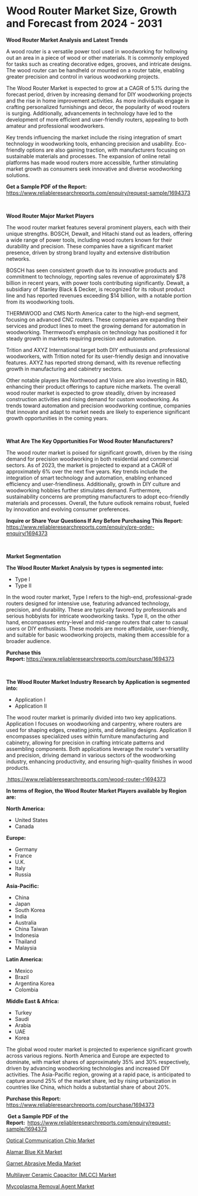 <p><h1>Wood Router Market Size, Growth and Forecast from 2024 - 2031</h1></p><p><strong>Wood Router Market Analysis and Latest Trends</strong></p>
<p><p>A wood router is a versatile power tool used in woodworking for hollowing out an area in a piece of wood or other materials. It is commonly employed for tasks such as creating decorative edges, grooves, and intricate designs. The wood router can be handheld or mounted on a router table, enabling greater precision and control in various woodworking projects.</p><p>The Wood Router Market is expected to grow at a CAGR of 5.1% during the forecast period, driven by increasing demand for DIY woodworking projects and the rise in home improvement activities. As more individuals engage in crafting personalized furnishings and decor, the popularity of wood routers is surging. Additionally, advancements in technology have led to the development of more efficient and user-friendly routers, appealing to both amateur and professional woodworkers.</p><p>Key trends influencing the market include the rising integration of smart technology in woodworking tools, enhancing precision and usability. Eco-friendly options are also gaining traction, with manufacturers focusing on sustainable materials and processes. The expansion of online retail platforms has made wood routers more accessible, further stimulating market growth as consumers seek innovative and diverse woodworking solutions.</p></p>
<p><strong>Get a Sample PDF of the Report:&nbsp;</strong> <a href="https://www.reliableresearchreports.com/enquiry/request-sample/1694373?utm_campaign=115&utm_medium=2&utm_source=Github&utm_content=ia&utm_term=06102024&utm_id=wood-router">https://www.reliableresearchreports.com/enquiry/request-sample/1694373</a></p>
<p>&nbsp;</p>
<p><strong>Wood Router Major Market Players</strong></p>
<p><p>The wood router market features several prominent players, each with their unique strengths. BOSCH, Dewalt, and Hitachi stand out as leaders, offering a wide range of power tools, including wood routers known for their durability and precision. These companies have a significant market presence, driven by strong brand loyalty and extensive distribution networks.</p><p>BOSCH has seen consistent growth due to its innovative products and commitment to technology, reporting sales revenue of approximately $78 billion in recent years, with power tools contributing significantly. Dewalt, a subsidiary of Stanley Black & Decker, is recognized for its robust product line and has reported revenues exceeding $14 billion, with a notable portion from its woodworking tools.</p><p>THERMWOOD and CMS North America cater to the high-end segment, focusing on advanced CNC routers. These companies are expanding their services and product lines to meet the growing demand for automation in woodworking. Thermwood’s emphasis on technology has positioned it for steady growth in markets requiring precision and automation.</p><p>Trition and AXYZ International target both DIY enthusiasts and professional woodworkers, with Trition noted for its user-friendly design and innovative features. AXYZ has reported strong demand, with its revenue reflecting growth in manufacturing and cabinetry sectors.</p><p>Other notable players like Northwood and Vision are also investing in R&D, enhancing their product offerings to capture niche markets. The overall wood router market is expected to grow steadily, driven by increased construction activities and rising demand for custom woodworking. As trends toward automation and precision woodworking continue, companies that innovate and adapt to market needs are likely to experience significant growth opportunities in the coming years.</p></p>
<p>&nbsp;</p>
<p><strong>What Are The Key Opportunities For Wood Router Manufacturers?</strong></p>
<p><p>The wood router market is poised for significant growth, driven by the rising demand for precision woodworking in both residential and commercial sectors. As of 2023, the market is projected to expand at a CAGR of approximately 6% over the next five years. Key trends include the integration of smart technology and automation, enabling enhanced efficiency and user-friendliness. Additionally, growth in DIY culture and woodworking hobbies further stimulates demand. Furthermore, sustainability concerns are prompting manufacturers to adopt eco-friendly materials and processes. Overall, the future outlook remains robust, fueled by innovation and evolving consumer preferences.</p></p>
<p><strong>Inquire or Share Your Questions If Any Before Purchasing This Report:</strong> <a href="https://www.reliableresearchreports.com/enquiry/pre-order-enquiry/1694373?utm_campaign=115&utm_medium=2&utm_source=Github&utm_content=ia&utm_term=06102024&utm_id=wood-router">https://www.reliableresearchreports.com/enquiry/pre-order-enquiry/1694373</a></p>
<p>&nbsp;</p>
<p><strong>Market Segmentation</strong></p>
<p><strong>The Wood Router Market Analysis by types is segmented into:</strong></p>
<p><ul><li>Type I</li><li>Type II</li></ul></p>
<p><p>In the wood router market, Type I refers to the high-end, professional-grade routers designed for intensive use, featuring advanced technology, precision, and durability. These are typically favored by professionals and serious hobbyists for intricate woodworking tasks. Type II, on the other hand, encompasses entry-level and mid-range routers that cater to casual users or DIY enthusiasts. These models are more affordable, user-friendly, and suitable for basic woodworking projects, making them accessible for a broader audience.</p></p>
<p><strong>Purchase this Report:&nbsp;</strong><a href="https://www.reliableresearchreports.com/purchase/1694373?utm_campaign=115&utm_medium=2&utm_source=Github&utm_content=ia&utm_term=06102024&utm_id=wood-router">https://www.reliableresearchreports.com/purchase/1694373</a></p>
<p>&nbsp;</p>
<p><strong>The Wood Router Market Industry Research by Application is segmented into:</strong></p>
<p><ul><li>Application I</li><li>Application II</li></ul></p>
<p><p>The wood router market is primarily divided into two key applications. Application I focuses on woodworking and carpentry, where routers are used for shaping edges, creating joints, and detailing designs. Application II encompasses specialized uses within furniture manufacturing and cabinetry, allowing for precision in crafting intricate patterns and assembling components. Both applications leverage the router's versatility and precision, driving demand in various sectors of the woodworking industry, enhancing productivity, and ensuring high-quality finishes in wood products.</p></p>
<p><a href="https://www.reliableresearchreports.com/wood-router-r1694373?utm_campaign=115&utm_medium=2&utm_source=Github&utm_content=ia&utm_term=06102024&utm_id=wood-router">&nbsp;https://www.reliableresearchreports.com/wood-router-r1694373</a></p>
<p><strong>In terms of Region, the Wood Router Market Players available by Region are:</strong></p>
<p>
    <p> <strong> North America: </strong>
        <ul>
            <li>United States</li>
            <li>Canada</li>
        </ul>
        </p> 
    <p> <strong> Europe: </strong>
        <ul>
            <li>Germany</li>
            <li>France</li>
            <li>U.K.</li>
            <li>Italy</li>
            <li>Russia</li>
        </ul>
        </p> 
    <p> <strong> Asia-Pacific: </strong>
        <ul>
            <li>China</li>
            <li>Japan</li>
            <li>South Korea</li>
            <li>India</li>
            <li>Australia</li>
            <li>China Taiwan</li>
            <li>Indonesia</li>
            <li>Thailand</li>
            <li>Malaysia</li>
        </ul>
        </p> 
    <p> <strong> Latin America: </strong>
        <ul>
            <li>Mexico</li>
            <li>Brazil</li>
            <li>Argentina Korea</li>
            <li>Colombia</li>
        </ul>
        </p> 
    <p> <strong> Middle East & Africa: </strong>
        <ul>
            <li>Turkey</li>
            <li>Saudi</li>
            <li>Arabia</li>
            <li>UAE</li>
            <li>Korea</li>
        </ul>
    </p>
    </p>
<p><p>The global wood router market is projected to experience significant growth across various regions. North America and Europe are expected to dominate, with market shares of approximately 35% and 30% respectively, driven by advancing woodworking technologies and increased DIY activities. The Asia-Pacific region, growing at a rapid pace, is anticipated to capture around 25% of the market share, led by rising urbanization in countries like China, which holds a substantial share of about 20%.</p></p>
<p><strong>Purchase this Report: </strong><a href="https://www.reliableresearchreports.com/purchase/1694373?utm_campaign=115&utm_medium=2&utm_source=Github&utm_content=ia&utm_term=06102024&utm_id=wood-router">https://www.reliableresearchreports.com/purchase/1694373</a></p>
<p>&nbsp;<strong>Get a Sample PDF of the Report:&nbsp;&nbsp;</strong><a href="https://www.reliableresearchreports.com/enquiry/request-sample/1694373?utm_campaign=115&utm_medium=2&utm_source=Github&utm_content=ia&utm_term=06102024&utm_id=wood-router">https://www.reliableresearchreports.com/enquiry/request-sample/1694373</a></p>
<p><strong></strong></p>
<p><p><a href="https://issuu.com/reportprime-2/docs/optical-communication-chip-market-s_b6759d69375cef?utm_campaign=115&utm_medium=2&utm_source=Github&utm_content=ia&utm_term=06102024&utm_id=wood-router">Optical Communication Chip Market</a></p><p><a href="https://github.com/CordonaCindy/Market-Research-Report-List-1/blob/main/alamar-blue-kit-market.md?utm_campaign=115&utm_medium=2&utm_source=Github&utm_content=ia&utm_term=06102024&utm_id=wood-router">Alamar Blue Kit Market</a></p><p><a href="https://www.linkedin.com/pulse/garnet-abrasive-media-market-analysis-product-segmentation-ss2pe?utm_campaign=115&utm_medium=2&utm_source=Github&utm_content=ia&utm_term=06102024&utm_id=wood-router">Garnet Abrasive Media Market</a></p><p><a href="https://issuu.com/reportprime-2/docs/multilayer-ceramic-capacitor-mlcc-m_d1d9aff762da69?utm_campaign=115&utm_medium=2&utm_source=Github&utm_content=ia&utm_term=06102024&utm_id=wood-router">Multilayer Ceramic Capacitor (MLCC) Market</a></p><p><a href="https://github.com/BesaLoshi2000/Market-Research-Report-List-1/blob/main/mycoplasma-removal-agent-market.md?utm_campaign=115&utm_medium=2&utm_source=Github&utm_content=ia&utm_term=06102024&utm_id=wood-router">Mycoplasma Removal Agent Market</a></p></p>